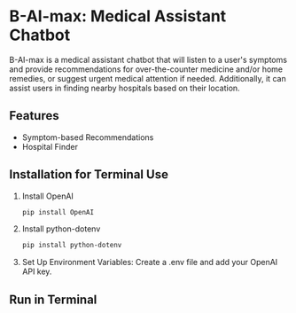 # B-AI-max: Medical Assistant Chatbot

B-AI-max is a medical assistant chatbot that will listen to a user's symptoms and provide recommendations for over-the-counter medicine and/or home remedies, or suggest urgent medical attention if needed. Additionally, it can assist users in finding nearby hospitals based on their location.

## Features

- Symptom-based Recommendations
- Hospital Finder

## Installation for Terminal Use

1. Install OpenAI

   ```bash
   pip install OpenAI
   ```

2. Install python-dotenv

   ```bash
   pip install python-dotenv
   ```
3. Set Up Environment Variables: Create a .env file and add your OpenAI API key.

## Run in Terminal
